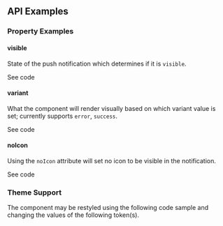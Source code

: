 <!-- AURO-GENERATED-CONTENT:START (FILE:src=./../docs/api.md) -->
<!-- AURO-GENERATED-CONTENT:END -->

## API Examples

### Property Examples

#### visible

State of the push notification which determines if it is `visible`.

<div class="exampleWrapper">
  <!-- AURO-GENERATED-CONTENT:START (FILE:src=./../apiExamples/visible.html) -->
  <!-- AURO-GENERATED-CONTENT:END -->
</div>
<auro-accordion alignRight>
  <span slot="trigger">See code</span>

<!-- AURO-GENERATED-CONTENT:START (CODE:src=./../apiExamples/visible.html) -->
<!-- AURO-GENERATED-CONTENT:END -->

<!-- AURO-GENERATED-CONTENT:START (CODE:src=./../apiExamples/showToast.js) -->
<!-- AURO-GENERATED-CONTENT:END -->

</auro-accordion>

#### variant

What the component will render visually based on which variant value is set; currently supports `error`, `success`.

<div class="exampleWrapper">
  <!-- AURO-GENERATED-CONTENT:START (FILE:src=./../apiExamples/variant.html) -->
  <!-- AURO-GENERATED-CONTENT:END -->
</div>
<auro-accordion alignRight>
  <span slot="trigger">See code</span>

<!-- AURO-GENERATED-CONTENT:START (CODE:src=./../apiExamples/variant.html) -->
<!-- AURO-GENERATED-CONTENT:END -->

<!-- AURO-GENERATED-CONTENT:START (CODE:src=./../apiExamples/showToast.js) -->
<!-- AURO-GENERATED-CONTENT:END -->

</auro-accordion>

#### noIcon

Using the `noIcon` attribute will set no icon to be visible in the notification.

<div class="exampleWrapper">
  <!-- AURO-GENERATED-CONTENT:START (FILE:src=./../apiExamples/noIcon.html) -->
  <!-- AURO-GENERATED-CONTENT:END -->
</div>
<auro-accordion alignRight>
  <span slot="trigger">See code</span>

<!-- AURO-GENERATED-CONTENT:START (CODE:src=./../apiExamples/noIcon.html) -->
<!-- AURO-GENERATED-CONTENT:END -->

<!-- AURO-GENERATED-CONTENT:START (CODE:src=./../apiExamples/showToast.js) -->
<!-- AURO-GENERATED-CONTENT:END -->


</auro-accordion>


### Theme Support

The component may be restyled using the following code sample and changing the values of the following token(s).

<!-- AURO-GENERATED-CONTENT:START (CODE:src=./../src/tokens.scss) -->
<!-- AURO-GENERATED-CONTENT:END -->
